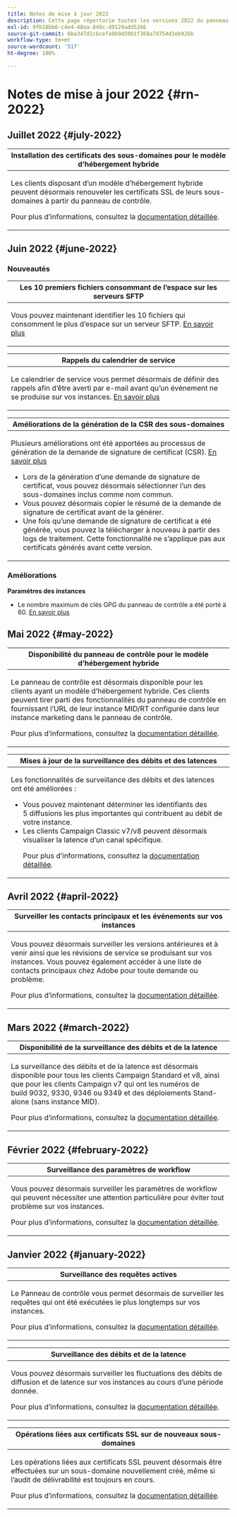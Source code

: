 ```yaml
---
title: Notes de mise à jour 2022
description: Cette page répertorie toutes les versions 2022 du panneau de contrôle.
exl-id: 9fb18bb6-c4e4-48aa-849c-d9129add5266
source-git-commit: 6ba347d1cbcefa9b9d59b1f368a7d754d3eb92bb
workflow-type: tm+mt
source-wordcount: '517'
ht-degree: 100%

---
```


# Notes de mise à jour 2022 {#rn-2022}

## Juillet 2022 {#july-2022}

<table>
<thead>
<tr>
<th><strong>Installation des certificats des sous-domaines pour le modèle d’hébergement hybride</strong><br/></th>
</tr>
</thead>
<tbody>
<tr>
<td>
<p><p>Les clients disposant d’un modèle d’hébergement hybride peuvent désormais renouveler les certificats SSL de leurs sous-domaines à partir du panneau de contrôle.</p><p>Pour plus d’informations, consultez la <a href="../subdomains-certificates/using/renewing-subdomain-certificate.md">documentation détaillée</a>.</p>
</td>
</tr>
</tbody>
</table>

## Juin 2022 {#june-2022}

### Nouveautés

<table>
<thead>
<tr>
<th><strong>Les 10 premiers fichiers consommant de l’espace sur les serveurs SFTP</strong><br/></th>
</tr>
</thead>
<tbody>
<tr>
<td>
<p>Vous pouvez maintenant identifier les 10 fichiers qui consomment le plus d’espace sur un serveur SFTP. <a href="../sftp/using/sftp-storage-management.md">En savoir plus</a></p>
</td>
</tr>
</tbody>
</table>

<table>
<thead>
<tr>
<th><strong>Rappels du calendrier de service</strong><br/></th>
</tr>
</thead>
<tbody>
<tr>
<td>
<p>Le calendrier de service vous permet désormais de définir des rappels afin d’être averti par e-mail avant qu’un événement ne se produise sur vos instances. <a href="../service-events/service-events.md">En savoir plus</a></p>
</td>
</tr>
</tbody>
</table>

<table>
<thead>
<tr>
<th><strong>Améliorations de la génération de la CSR des sous-domaines</strong><br/></th>
</tr>
</thead>
<tbody>
<tr>
<td>
<p>Plusieurs améliorations ont été apportées au processus de génération de la demande de signature de certificat (CSR). <a href="../subdomains-certificates/using/renewing-subdomain-certificate.md">En savoir plus</a></p><ul><li>Lors de la génération d’une demande de signature de certificat, vous pouvez désormais sélectionner l’un des sous-domaines inclus comme nom commun.</li><li>Vous pouvez désormais copier le résumé de la demande de signature de certificat avant de la générer.</li><li>Une fois qu’une demande de signature de certificat a été générée, vous pouvez la télécharger à nouveau à partir des logs de traitement. Cette fonctionnalité ne s’applique pas aux certificats générés avant cette version.</li></ul><p>

</td>
</tr>
</tbody>
</table>

### Améliorations

**Paramètres des instances**

* Le nombre maximum de clés GPG du panneau de contrôle a été porté à 60. [En savoir plus](../instances-settings/using/gpg-keys-management.md)

## Mai 2022 {#may-2022}

<table>
<thead>
<tr>
<th><strong>Disponibilité du panneau de contrôle pour le modèle d’hébergement hybride</strong><br/></th>
</tr>
</thead>
<tbody>
<tr>
<td>
<p>Le panneau de contrôle est désormais disponible pour les clients ayant un modèle d’hébergement hybride. Ces clients peuvent tirer parti des fonctionnalités du panneau de contrôle en fournissant l’URL de leur instance MID/RT configurée dans leur instance marketing dans le panneau de contrôle.</p><p>Pour plus d’informations, consultez la <a href="../instances-settings/using/external-accounts.md">documentation détaillée</a>.</p>
</td>
</tr>
</tbody>
</table>

<table>
<thead>
<tr>
<th><strong>Mises à jour de la surveillance des débits et des latences</strong><br/></th>
</tr>
</thead>
<tbody>
<tr>
<td>
<p>Les fonctionnalités de surveillance des débits et des latences ont été améliorées :<ul><li>Vous pouvez maintenant déterminer les identifiants des 5 diffusions les plus importantes qui contribuent au débit de votre instance.</li><li>Les clients Campaign Classic v7/v8 peuvent désormais visualiser la latence d’un canal spécifique.</p></li><p>Pour plus d’informations, consultez la <a href="../performance-monitoring/using/thoughputs-latencies.md">documentation détaillée</a>.</p>
</td>
</tr>
</tbody>
</table>


## Avril 2022 {#april-2022}

<table>
<thead>
<tr>
<th><strong>Surveiller les contacts principaux et les événements sur vos instances</strong><br/></th>
</tr>
</thead>
<tbody>
<tr>
<td>
<p>Vous pouvez désormais surveiller les versions antérieures et à venir ainsi que les révisions de service se produisant sur vos instances. Vous pouvez également accéder à une liste de contacts principaux chez Adobe pour toute demande ou problème.</p><p>Pour plus d’informations, consultez la <a href="../service-events/service-events.md">documentation détaillée</a>.</p>
</td>
</tr>
</tbody>
</table>

## Mars 2022 {#march-2022}

<table>
<thead>
<tr>
<th><strong>Disponibilité de la surveillance des débits et de la latence</strong><br/></th>
</tr>
</thead>
<tbody>
<tr>
<td>
<p>La surveillance des débits et de la latence est désormais disponible pour tous les clients Campaign Standard et v8, ainsi que pour les clients Campaign v7 qui ont les numéros de build 9032, 9330, 9346 ou 9349 et des déploiements Stand-alone (sans instance MID).</p><p>Pour plus d’informations, consultez la <a href="../performance-monitoring/using/thoughputs-latencies.md">documentation détaillée</a>.</p>
</td>
</tr>
</tbody>
</table>

## Février 2022 {#february-2022}

<table>
<thead>
<tr>
<th><strong>Surveillance des paramètres de workflow</strong><br/></th>
</tr>
</thead>
<tbody>
<tr>
<td>
<p>Vous pouvez désormais surveiller les paramètres de workflow qui peuvent nécessiter une attention particulière pour éviter tout problème sur vos instances. </p><p>Pour plus d’informations, consultez la <a href="../performance-monitoring/using/workflow-monitoring.md">documentation détaillée</a>.</p>
</td>
</tr>
</tbody>
</table>

## Janvier 2022 {#january-2022}

<table>
<thead>
<tr>
<th><strong>Surveillance des requêtes actives</strong><br/></th>
</tr>
</thead>
<tbody>
<tr>
<td>
<p>Le Panneau de contrôle vous permet désormais de surveiller les requêtes qui ont été exécutées le plus longtemps sur vos instances.</p><p>Pour plus d’informations, consultez la <a href="../performance-monitoring/using/database-active-queries.md">documentation détaillée</a>.</p>
</td>
</tr>
</tbody>
</table>

<table>
<thead>
<tr>
<th><strong>Surveillance des débits et de la latence</strong><br/></th>
</tr>
</thead>
<tbody>
<tr>
<td>
<p>Vous pouvez désormais surveiller les fluctuations des débits de diffusion et de latence sur vos instances au cours d’une période donnée.</p><p>Pour plus d’informations, consultez la <a href="../performance-monitoring/using/thoughputs-latencies.md">documentation détaillée</a>.</p>
</td>
</tr>
</tbody>
</table>

<table>
<thead>
<tr>
<th><strong>Opérations liées aux certificats SSL sur de nouveaux sous-domaines</strong><br/></th>
</tr>
</thead>
<tbody>
<tr>
<td>
<p>Les opérations liées aux certificats SSL peuvent désormais être effectuées sur un sous-domaine nouvellement créé, même si l’audit de délivrabilité est toujours en cours.</p><p>Pour plus d’informations, consultez la <a href="../subdomains-certificates/using/renewing-subdomain-certificate.md">documentation détaillée</a>.</p>
</td>
</tr>
</tbody>
</table>
